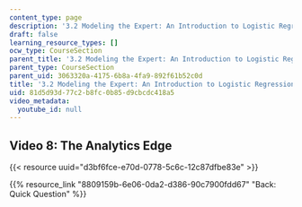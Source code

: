 ```yaml
---
content_type: page
description: '3.2 Modeling the Expert: An Introduction to Logistic Regression'
draft: false
learning_resource_types: []
ocw_type: CourseSection
parent_title: '3.2 Modeling the Expert: An Introduction to Logistic Regression'
parent_type: CourseSection
parent_uid: 3063320a-4175-6b8a-4fa9-892f61b52c0d
title: '3.2 Modeling the Expert: An Introduction to Logistic Regression'
uid: 81d5d93d-77c2-b8fc-0b85-d9cbcdc418a5
video_metadata:
  youtube_id: null
---
```

## Video 8: The Analytics Edge

{{< resource uuid="d3bf6fce-e70d-0778-5c6c-12c87dfbe83e" >}}

{{% resource_link "8809159b-6e06-0da2-d386-90c7900fdd67" "Back: Quick Question" %}}